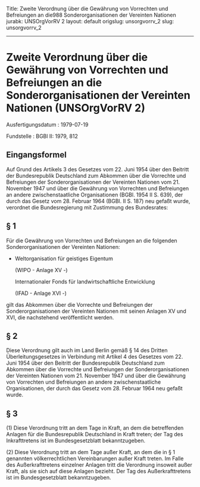 Title: Zweite Verordnung über die Gewährung von Vorrechten und Befreiungen an die988
  Sonderorganisationen der Vereinten Nationen
jurabk: UNSOrgVorRV 2
layout: default
origslug: unsorgvorrv_2
slug: unsorgvorrv_2

---

# Zweite Verordnung über die Gewährung von Vorrechten und Befreiungen an die Sonderorganisationen der Vereinten Nationen (UNSOrgVorRV 2)

Ausfertigungsdatum
:   1979-07-19

Fundstelle
:   BGBl II: 1979, 812



## Eingangsformel

Auf Grund des Artikels 3 des Gesetzes vom 22. Juni 1954 über den
Beitritt der Bundesrepublik Deutschland zum Abkommen über die
Vorrechte und Befreiungen der Sonderorganisationen der Vereinten
Nationen vom 21. November 1947 und über die Gewährung von Vorrechten
und Befreiungen an andere zwischenstaatliche Organisationen (BGBl.
1954 II S. 639), der durch das Gesetz vom 28. Februar 1964 (BGBl. II
S. 187) neu gefaßt wurde, verordnet die Bundesregierung mit Zustimmung
des Bundesrates:


## § 1

Für die Gewährung von Vorrechten und Befreiungen an die folgenden
Sonderorganisationen der Vereinten Nationen:

*   Weltorganisation für geistiges Eigentum

    (WIPO - Anlage XV -)

    Internationaler Fonds für landwirtschaftliche Entwicklung

    (IFAD - Anlage XVI -)



gilt das Abkommen über die Vorrechte und Befreiungen der
Sonderorganisationen der Vereinten Nationen mit seinen Anlagen XV und
XVI, die nachstehend veröffentlicht werden.


## § 2

Diese Verordnung gilt auch im Land Berlin gemäß § 14 des Dritten
Überleitungsgesetzes in Verbindung mit Artikel 4 des Gesetzes vom 22.
Juni 1954 über den Beitritt der Bundesrepublik Deutschland zum
Abkommen über die Vorrechte und Befreiungen der Sonderorganisationen
der Vereinten Nationen vom 21. November 1947 und über die Gewährung
von Vorrechten und Befreiungen an andere zwischenstaatliche
Organisationen, der durch das Gesetz vom 28. Februar 1964 neu gefaßt
wurde.


## § 3

(1) Diese Verordnung tritt an dem Tage in Kraft, an dem die
betreffenden Anlagen für die Bundesrepublik Deutschland in Kraft
treten; der Tag des Inkrafttretens ist im Bundesgesetzblatt
bekanntzugeben.

(2) Diese Verordnung tritt an dem Tage außer Kraft, an dem die in § 1
genannten völkerrechtlichen Vereinbarungen außer Kraft treten. Im
Falle des Außerkrafttretens einzelner Anlagen tritt die Verordnung
insoweit außer Kraft, als sie sich auf diese Anlagen bezieht. Der Tag
des Außerkrafttretens ist im Bundesgesetzblatt bekanntzugeben.

